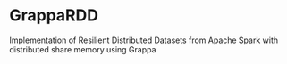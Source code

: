 # GrappaRDD
Implementation of Resilient Distributed Datasets from Apache Spark with distributed share memory using Grappa
